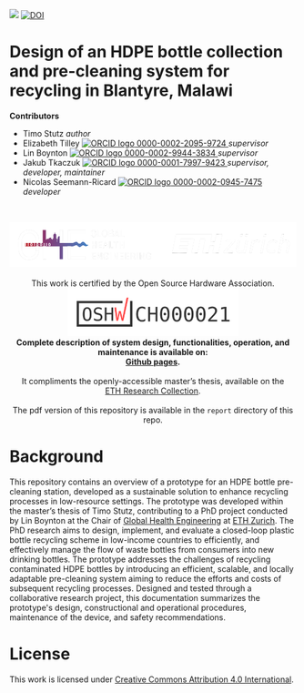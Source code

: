 <!-- badges: start -->
[![](https://img.shields.io/badge/License-CC_BY_4.0-lightgrey.svg)](https://creativecommons.org/licenses/by/4.0/)
[![DOI](https://zenodo.org/badge/DOI/10.5281/zenodo.10947980.svg)](https://doi.org/10.5281/zenodo.10947980)
<!-- badges: end -->

<h1> Design of an HDPE bottle collection and pre-cleaning system for recycling in Blantyre, Malawi </h1>

<b>Contributors</b>  
- Timo Stutz *author*  
- Elizabeth Tilley <a href="https://orcid.org/0000-0002-2095-9724">
<img alt="ORCID logo" src="https://info.orcid.org/wp-content/uploads/2019/11/orcid_16x16.png" width="16" height="16" /> 0000-0002-2095-9724
</a> *supervisor*  
- Lin Boynton <a href="https://orcid.org/0000-0002-9944-3834">
<img alt="ORCID logo" src="https://info.orcid.org/wp-content/uploads/2019/11/orcid_16x16.png" width="16" height="16" /> 0000-0002-9944-3834
</a> *supervisor*  
- Jakub Tkaczuk <a href="https://orcid.org/0000-0001-7997-9423">
<img alt="ORCID logo" src="https://info.orcid.org/wp-content/uploads/2019/11/orcid_16x16.png" width="16" height="16" /> 0000-0001-7997-9423
</a> *supervisor, developer, maintainer*  
- Nicolas Seemann-Ricard <a href="https://orcid.org/0000-0002-0945-7475">
<img alt="ORCID logo" src="https://info.orcid.org/wp-content/uploads/2019/11/orcid_16x16.png" width="16" height="16" /> 0000-0002-0945-7475
</a> *developer*  

<br>
<p align="middle"> 
<img src="img/doc_figures/ETH_GHE_logo_negative.svg" width=600>
<br><br>
This work is certified by the Open Source Hardware Association.<br \>
<a href="https://certification.oshwa.org/ch000021.html"><img src="img/doc_figures/oshw_certif.svg" width=300></a>
<br>
<b>Complete description of system design, functionalities, operation, and maintenance is available on:<br \>
<a href="https://global-health-engineering.github.io/pre-cleaning-system-design-for-HDPE-bottles/">Github pages</a>.
</b>
<br><br>
It compliments the openly-accessible master’s thesis, available on the<br \>  
<a href="https://doi.org/10.3929/ethz-b-000658745">ETH Research Collection</a>.
<br><br>
The pdf version of this repository is available in the <code>report</code> directory of this repo.
</p>

# Background

This repository contains an overview of a prototype for an HDPE bottle pre-cleaning station, developed as a sustainable solution to enhance recycling processes in low-resource settings. The prototype was developed within the master’s thesis of Timo Stutz, contributing to a PhD project conducted by Lin Boynton at the Chair of [Global Health Engineering](https://ghe.ethz.ch/) at [ETH Zurich](https://ethz.ch/en.html). The PhD research aims to design, implement, and evaluate a closed-loop plastic bottle recycling scheme in low-income countries to efficiently, and effectively manage the flow of waste bottles from consumers into new drinking bottles. The prototype addresses the challenges of recycling contaminated HDPE bottles by introducing an efficient, scalable, and locally adaptable pre-cleaning system aiming to reduce the efforts and costs of subsequent recycling processes. Designed and tested through a collaborative research project, this documentation summarizes the prototype's design, constructional and operational procedures, maintenance of the device, and safety recommendations.

# License

This work is licensed under
[Creative Commons Attribution 4.0 International](https://github.com/Global-Health-Engineering/pre-cleaning-system-design-for-HDPE-bottles/blob/main/LICENSE.md).
